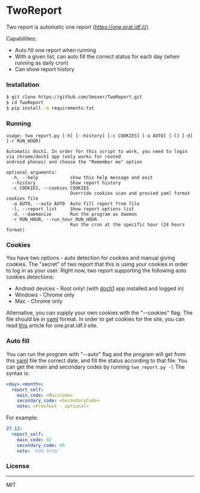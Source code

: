 # TwoReport
Two report is automatic one report (https://one.prat.idf.il/).

Capabilities:
- Auto fill one report when running
- With a given list, can auto fill the correct status for each day (when running as daily cron)
- Can show report history

### Installation
```sh
$ git clone https://github.com/Smoxer/TwoReport.git
$ cd TwoReport
$ pip install -m requirements.txt
```

### Running
```
usage: two_report.py [-h] [--history] [-c COOKIES] [-a AUTO] [-l] [-d] [-r RUN_HOUR]

Automatic doch1. In order for this script to work, you need to login via chrome/doch1 app (only works for rooted
android phones) and choose the "Remember me" option

optional arguments:
  -h, --help            show this help message and exit
  --history             Show report history
  -c COOKIES, --cookies COOKIES
                        Override cookies scan and provied yaml format cookies file
  -a AUTO, --auto AUTO  Auto fill report from file
  -l, --report_list     Show report options list
  -d, --daemonize       Run the program as daemon
  -r RUN_HOUR, --run_hour RUN_HOUR
                        Run the cron at the specific hour (24 hours format)
```

### Cookies
You have two options - auto detection for cookies and manual giving cookies.
The "secret" of two report that this is using your cookies in order to log in as your user.
Right now, two report supporting the following auto cookies detections:
- Android devices - Root only! (with [doch1](https://play.google.com/store/apps/details?id=il.idf.doch1) app installed and logged in)
- Windows - Chrome only
- Mac - Chrome only

Alternative, you can supply your own cookies with the "--cookies" flag.
The file should be in [yaml](https://en.wikipedia.org/wiki/YAML) format.
In order to get cookies for the site, you can read [this](https://www.cookieyes.com/how-to-check-cookies-on-your-website-manually/) article for one.prat.idf.il site.

### Auto fill
You can run the program with "--auto" flag and the program will get from this [yaml](https://en.wikipedia.org/wiki/YAML) file the correct date, and fill the status according to that file.
You can get the main and secondary codes by running `two_report.py -l`
The syntax is:
```yaml
<day>.<month>: 
  report_self:
    main_code: <MainCode>
    secondary_code: <SecondaryCode>
    note: <FreeText - optional>
```
For example:
```yaml
27.12: 
  report_self:
    main_code: 02
    secondary_code: 05
    note: 'בקורס מקוון'
```

### License
----
MIT
